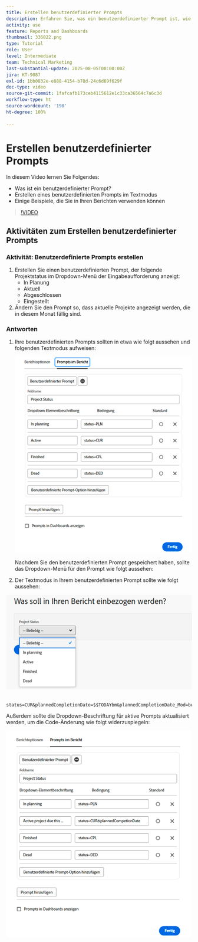 ```yaml
---
title: Erstellen benutzerdefinierter Prompts
description: Erfahren Sie, was ein benutzerdefinierter Prompt ist, wie Sie ihn im Textmodus erstellen, und einige Beispiele, die Sie im Berichtswesen in Workfront verwenden können.
activity: use
feature: Reports and Dashboards
thumbnail: 336822.png
type: Tutorial
role: User
level: Intermediate
team: Technical Marketing
last-substantial-update: 2025-08-05T00:00:00Z
jira: KT-9087
exl-id: 1bb0832e-e888-4154-b78d-24c6d69f629f
doc-type: video
source-git-commit: 1fafcafb173ceb4115612e1c33ca36564c7a6c3d
workflow-type: ht
source-wordcount: '198'
ht-degree: 100%

---
```


# Erstellen benutzerdefinierter Prompts

In diesem Video lernen Sie Folgendes:

* Was ist ein benutzerdefinierter Prompt?
* Erstellen eines benutzerdefinierten Prompts im Textmodus
* Einige Beispiele, die Sie in Ihren Berichten verwenden können

>[!VIDEO](https://video.tv.adobe.com/v/3418631/?quality=12&learn=on&captions=ger)

## Aktivitäten zum Erstellen benutzerdefinierter Prompts


### Aktivität: Benutzerdefinierte Prompts erstellen

1. Erstellen Sie einen benutzerdefinierten Prompt, der folgende Projektstatus im Dropdown-Menü der Eingabeaufforderung anzeigt:
   * In Planung
   * Aktuell
   * Abgeschlossen
   * Eingestellt
1. Ändern Sie den Prompt so, dass aktuelle Projekte angezeigt werden, die in diesem Monat fällig sind.

### Antworten

1. Ihre benutzerdefinierten Prompts sollten in etwa wie folgt aussehen und folgenden Textmodus aufweisen:

   ![Ein Screenshot des Bildschirms zum Erstellen eines neuen Filters im Textmodus](assets/cp-01.png)

   Nachdem Sie den benutzerdefinierten Prompt gespeichert haben, sollte das Dropdown-Menü für den Prompt wie folgt aussehen:

1. Der Textmodus in Ihrem benutzerdefinierten Prompt sollte wie folgt aussehen:

![Ein Screenshot des Bildschirms zum Erstellen eines neuen Filters im Textmodus](assets/cp-02.png)

```
   status=CUR&plannedCompletionDate=$$TODAYbm&plannedCompletionDate_Mod=between&plannedCompletionDate_Range=$$TODAYem 
```

Außerdem sollte die Dropdown-Beschriftung für aktive Prompts aktualisiert werden, um die Code-Änderung wie folgt widerzuspiegeln:

![Ein Screenshot des Bildschirms zum Erstellen eines neuen Filters im Textmodus](assets/cp-02a.png)
